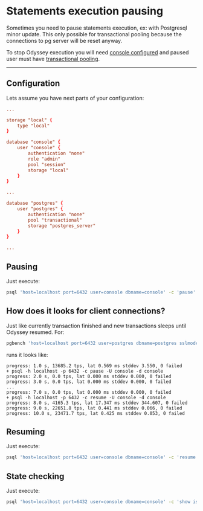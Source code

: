 # Statements execution pausing

Sometimes you need to pause statements execution, ex: with Postgresql minor update.
This only possible for transactional pooling because the connections
to pg server will be reset anyway.

To stop Odyssey execution you will need [console configured](console.md)
and paused user must have [transactional pooling](pooling.md).

----

## Configuration

Lets assume you have next parts of your configuration:
```conf
...

storage "local" {
    type "local"
}

database "console" {
    user "console" {
        authentication "none"
        role "admin"
        pool "session"
        storage "local"
    }
}

...

database "postgres" {
    user "postgres" {
        authentication "none"
        pool "transactional"
        storage "postgres_server"
    }
}

...
```

## Pausing

Just execute:
```sh
psql 'host=localhost port=6432 user=console dbname=console' -c 'pause'
```

## How does it looks for client connections?

Just like currently transaction finished and new transactions sleeps until
Odyssey resumed. For:

```sh
pgbench 'host=localhost port=6432 user=postgres dbname=postgres sslmode=disable' --progress 1
```

runs it looks like:

```plain
progress: 1.0 s, 13685.2 tps, lat 0.569 ms stddev 3.550, 0 failed
+ psql -h localhost -p 6432 -c pause -U console -d console
progress: 2.0 s, 0.0 tps, lat 0.000 ms stddev 0.000, 0 failed
progress: 3.0 s, 0.0 tps, lat 0.000 ms stddev 0.000, 0 failed
...
progress: 7.0 s, 0.0 tps, lat 0.000 ms stddev 0.000, 0 failed
+ psql -h localhost -p 6432 -c resume -U console -d console
progress: 8.0 s, 4165.3 tps, lat 17.347 ms stddev 344.607, 0 failed
progress: 9.0 s, 22651.8 tps, lat 0.441 ms stddev 0.066, 0 failed
progress: 10.0 s, 23471.7 tps, lat 0.425 ms stddev 0.053, 0 failed
```

## Resuming

Just execute:
```sh
psql 'host=localhost port=6432 user=console dbname=console' -c 'resume'
```

## State checking

Just execute:
```sh
psql 'host=localhost port=6432 user=console dbname=console' -c 'show is_paused'
```